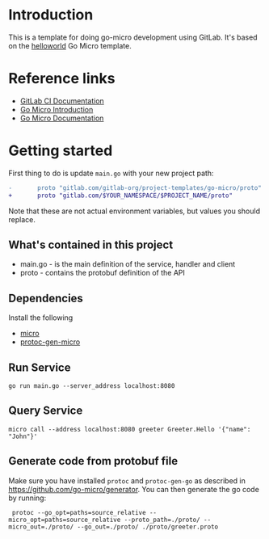 # Introduction

This is a template for doing go-micro development using GitLab. It's based on the
[helloworld](https://github.com/micro/services/blob/master/helloworld) Go Micro
template.

# Reference links

- [GitLab CI Documentation](https://docs.gitlab.com/ee/ci/)
- [Go Micro Introduction](https://micro.dev/introduction)
- [Go Micro Documentation](https://micro.dev/docs)

# Getting started

First thing to do is update `main.go` with your new project path:

```diff
-       proto "gitlab.com/gitlab-org/project-templates/go-micro/proto"
+       proto "gitlab.com/$YOUR_NAMESPACE/$PROJECT_NAME/proto"
```

Note that these are not actual environment variables, but values you should
replace.

## What's contained in this project

- main.go - is the main definition of the service, handler and client
- proto - contains the protobuf definition of the API

## Dependencies

Install the following

- [micro](https://github.com/micro/micro)
- [protoc-gen-micro](https://github.com/micro/micro/tree/master/cmd/protoc-gen-micro)

## Run Service

```shell
go run main.go --server_address localhost:8080
```

## Query Service

```
micro call --address localhost:8080 greeter Greeter.Hello '{"name": "John"}'
```

## Generate code from protobuf file

Make sure you have installed `protoc` and `protoc-gen-go` as described in https://github.com/go-micro/generator.
You can then generate the go code by running:

```shell
 protoc --go_opt=paths=source_relative --micro_opt=paths=source_relative --proto_path=./proto/ --micro_out=./proto/ --go_out=./proto/ ./proto/greeter.proto
```

